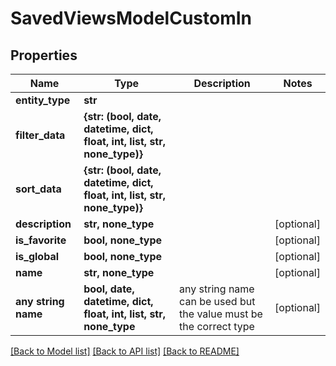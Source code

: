 # SavedViewsModelCustomIn


## Properties
Name | Type | Description | Notes
------------ | ------------- | ------------- | -------------
**entity_type** | **str** |  | 
**filter_data** | **{str: (bool, date, datetime, dict, float, int, list, str, none_type)}** |  | 
**sort_data** | **{str: (bool, date, datetime, dict, float, int, list, str, none_type)}** |  | 
**description** | **str, none_type** |  | [optional] 
**is_favorite** | **bool, none_type** |  | [optional] 
**is_global** | **bool, none_type** |  | [optional] 
**name** | **str, none_type** |  | [optional] 
**any string name** | **bool, date, datetime, dict, float, int, list, str, none_type** | any string name can be used but the value must be the correct type | [optional]

[[Back to Model list]](../README.md#documentation-for-models) [[Back to API list]](../README.md#documentation-for-api-endpoints) [[Back to README]](../README.md)


